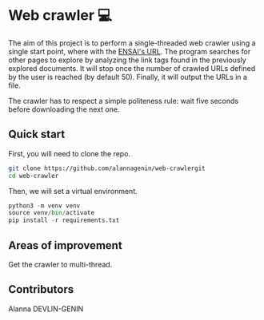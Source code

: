 # Web crawler :computer:

The aim of this project is to perform a single-threaded web crawler using a single start point, where with the [ENSAI's URL](https://ensai.fr). The program searches for other pages to explore by analyzing the link tags found in the previously explored documents. It will stop once the number of crawled URLs defined by the user is reached (by default 50). Finally, it will output the URLs in a file.

The crawler has to respect a simple politeness rule: wait five seconds before downloading the next one.

## Quick start

First, you will need to clone the repo.
```bash
git clone https://github.com/alannagenin/web-crawlergit
cd web-crawler
```

Then, we will set a virtual environment.
```python
python3 -m venv venv
source venv/bin/activate
pip install -r requirements.txt
```

## Areas of improvement

Get the crawler to multi-thread.

## Contributors

Alanna DEVLIN-GENIN